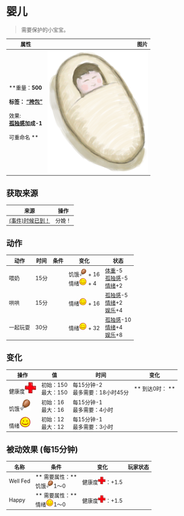 # 婴儿  
> 需要保护的小宝宝。  
  
  属性  |   图片   
 ----  |  ----:   
 **重量：**500<br><br>**标签：**	[“挎包”](tag_Satchel.md)<br><br>** 效果: **<br>[孤独感](Loneliness.md)加成-1<br><br>** 可重命名 **  |  ![](Sprite/Baby.png)   
  
## 获取来源  
来源  |  操作  
----  |  ----  
[(事件)时候已到！](Event_Pregnancy.md)  |  分娩！  
## 动作  
动作  |  时间  |  条件  |  变化  |  状态  
----  |  ----  |  ----  |  ----  |  ----  
喂奶<br>  |  15分  |    |  饥饿<img decoding="async" src="Sprite/Hunger.png" style="width:20px;"> + 16<br>情绪<img decoding="async" src="Sprite/Content.png" style="width:20px;"> + 4<br>  |  [体重](Weight.md)-5<br>[孤独感](Loneliness.md)-5<br>[情绪](Morale.md)+2  
哄哄<br>  |  15分  |    |  情绪<img decoding="async" src="Sprite/Content.png" style="width:20px;"> + 16<br>  |  [孤独感](Loneliness.md)-5<br>[情绪](Morale.md)+2<br>[娱乐](Entertainment.md)+4  
一起玩耍<br>  |  30分  |    |  情绪<img decoding="async" src="Sprite/Content.png" style="width:20px;"> + 32<br>  |  [孤独感](Loneliness.md)-10<br>[情绪](Morale.md)+4<br>[娱乐](Entertainment.md)+8  
## 变化   
操作  |  值  |  时间  |  变化  
----  |  ----  |  ----  |  ----  
健康度<img decoding="async" src="Sprite/Health.png" style="width:30px;">  |  初始：150<br>最大：150  |  每15分钟-2<br>最多需要：18小时45分  |  ** 到达0时： **  
饥饿<img decoding="async" src="Sprite/Hunger.png" style="width:30px;">  |  初始：16<br>最大：16  |  每15分钟-1<br>最多需要：4小时  |    
情绪<img decoding="async" src="Sprite/Content.png" style="width:30px;">  |  初始：12<br>最大：12  |  每15分钟-1<br>最多需要：3小时  |    
## 被动效果 (每15分钟)  
名称  |  条件  |  变化  |  玩家状态  
----  |  ----  |  ----  |  ----  
Well Fed  |  ** 需要属性：**<br>饥饿<img decoding="async" src="Sprite/Hunger.png" style="width:20px;">1～0  |  健康度<img decoding="async" src="Sprite/Health.png" style="width:20px;">：+1.5  |    
Happy  |  ** 需要属性：**<br>情绪<img decoding="async" src="Sprite/Content.png" style="width:20px;">1～0  |  健康度<img decoding="async" src="Sprite/Health.png" style="width:20px;">：+1.5  |    
